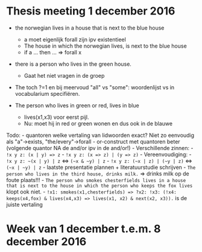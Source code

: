 # Thesis meeting 1 december 2016

- the norwegian lives in a house that is next to the blue house
    - a moet eigenlijk forall zijn ipv existentieel
    - The house in which the norwegian lives, is next to the blue house
    - if a ... then ... => forall x
      
- there is a person who lives in the green house.
    - Gaat het niet vragen in de groep
- The toch ?=1 en bij meervoud "all" vs "some": woordenlijst vs in vocabularium specifiëren.
- The person who lives in green or red, lives in blue
    - lives(x1,x3) voor eerst pijl.
    - Nu: moet hij in red or green wonen en dus ook in de blauwe
    
Todo:
    - quantoren welke vertaling van lidwoorden exact? Niet zo eenvoudig als "a"->exists, "the/every"->forall
    - or-construct met quantoren beter (volgende quantor NA de and/or ipv in de and/or!)
        - Verschillende zinnen:
            - `!x y z: (x | y) => z`
            - `!x y z: (x => z) | (y => z)`
        - Vereenvoudiging:
            - `!x y z: ~(x | y) | z` <=> `(~x & ~y) | z`
            - `!x y z: (~x | z) | (~y | z)` <=> `(~x | ~y) | z`
    - laatste presentatie plannen + literatuurstudie schrijven
    - `The person who lives in the third house, drinks milk.` => drinks milk op de foute plaats!!!
    - `The person who smokes chesterfields lives in a house that is next to the house in which the person who keeps the fox lives` klopt ook niet. 
        - `!x1: smokes(x1,chesterfields) => ?x2: !x3: (!x4: keeps(x4,fox) & lives(x4,x3) => lives(x1, x2) & next(x2, x3)).` is de juiste vertaling
# Week van 1 december t.e.m. 8 december 2016
